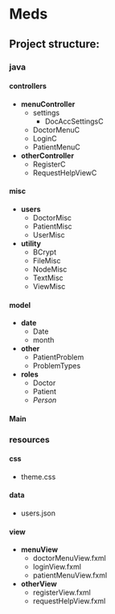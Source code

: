 # Meds

## Project structure:

 ### java

#### controllers
- **menuController**
    - settings
        - DocAccSettingsC
    - DoctorMenuC
    - LoginC
    - PatientMenuC
- **otherController**
    - RegisterC
    - RequestHelpViewC
    
#### misc
- **users**
    - DoctorMisc
    - PatientMisc
    - UserMisc
- **utility**
    - BCrypt
    - FileMisc
    - NodeMisc
    - TextMisc
    - ViewMisc
    
#### model
- **date**
    - Date
    - month
- **other**
    - PatientProblem
    - ProblemTypes
- **roles**
    - Doctor
    - Patient
    - *Person*
    
#### Main

### resources

#### css
- theme.css

#### data
- users.json

#### view
- **menuView**
    - doctorMenuView.fxml
    - loginView.fxml
    - patientMenuView.fxml
- **otherView**
    - registerView.fxml
    - requestHelpView.fxml
